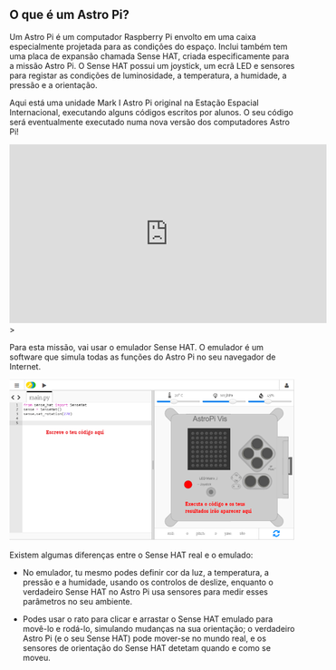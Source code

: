 ## O que é um Astro Pi?

Um Astro Pi é um computador Raspberry Pi envolto em uma caixa especialmente projetada para as condições do espaço. Inclui também tem uma placa de expansão chamada Sense HAT, criada especificamente para a missão Astro Pi. O Sense HAT possui um joystick, um ecrã LED e sensores para registar as condições de luminosidade, a temperatura, a humidade, a pressão e a orientação.

Aqui está uma unidade Mark I Astro Pi original na Estação Espacial Internacional, executando alguns códigos escritos por alunos. O seu código será eventualmente executado numa nova versão dos computadores Astro Pi!


<iframe width="560" height="315" src="https://www.youtube.com/embed/4ykbAJeGPMM" frameborder="0" allow="accelerometer; autoplay; encrypted-media; gyroscope; picture-in-picture" allowfullscreen mark="crwd-mark"></iframe>>

Para esta missão, vai usar o emulador Sense HAT. O emulador é um software que simula todas as funções do Astro Pi no seu navegador de Internet.

![Uma captura de ecrã rotulada do emulador Sense HAT com a janela de código à esquerda e o emulador à direita.](images/sense-hat-emulator.png)

Existem algumas diferenças entre o Sense HAT real e o emulado:

- No emulador, tu mesmo podes definir cor da luz, a temperatura, a pressão e a humidade, usando os controlos de deslize, enquanto o verdadeiro Sense HAT no Astro Pi usa sensores para medir esses parâmetros no seu ambiente.

- Podes usar o rato para clicar e arrastar o Sense HAT emulado para movê-lo e rodá-lo, simulando mudanças na sua orientação; o verdadeiro Astro Pi (e o seu Sense HAT) pode mover-se no mundo real, e os sensores de orientação do Sense HAT detetam quando e como se moveu.
